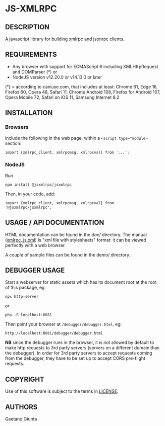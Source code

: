 JS-XMLRPC
=========

DESCRIPTION
-----------

A javascript library for building xmlrpc and jsonrpc clients.

REQUIREMENTS
------------

* Any browser with support for ECMAScript 6 including XMLHttpRequest and DOMParser (*) or
* NodeJS version v12.20.0 or v14.13.0 or later

(*) = according to caniuse.com, that includes at least: Chrome 61, Edge 16, Firefox 60, Opera 48, Safari 11, Chrome
    Android 108, Firefox for Android 107, Opera Mobile 72, Safari on iOS 11, Samsung Internet 8.2

INSTALLATION
------------

### Browsers

include the following in the web page, within a `<script type="module>` section:

    import {xmlrpc_client, xmlrpcmsg, xmlrpcval} from '...';

### NodeJS

Run

    npm install @jsxmlrpc/jsxmlrpc

Then, in your code, add:

    import {xmlrpc_client, xmlrpcmsg, xmlrpcval} from '@jsxmlrpc/jsxmlrpc';

USAGE / API DOCUMENTATION
-------------------------

HTML documentation can be found in the doc/ directory. The manual ([xmlrpc_js.xml](doc/xmlrpc_js.xml)) is "xml file
with stylesheets" format: it can be viewed perfectly with a web browser.

A couple of sample files can be found in the demo/ directory.

DEBUGGER USAGE
--------------

Start a webserver for static assets which has its document root at the root of this package, eg:

    npx http-server

or

    php -S localhost:8081

Then point your browser at `/debugger/debugger.html`, eg:

    http://localhost:8081/debugger/debugger.html

__NB__ since the debugger runs in the browser, it is not allowed by default to make http requests to 3rd party servers
(servers on a different domain than the debugger). In order for 3rd party servers to accept requests coming from the
debugger, they have to be set up to accept CORS pre-flight requests.

COPYRIGHT
---------

Use of this software is subject to the terms in [LICENSE](LICENSE).

AUTHORS
-------

Gaetano Giunta

